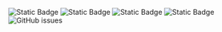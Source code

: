 ![Static Badge](https://img.shields.io/badge/blacklists-60-000000) ![Static Badge](https://img.shields.io/badge/blacklisted-3105037-cc0000) ![Static Badge](https://img.shields.io/badge/whitelisted-2244-00CC00) ![Static Badge](https://img.shields.io/badge/streaming_blacklist-28107-000000) ![GitHub issues](https://img.shields.io/github/issues/fabriziosalmi/blacklists)
